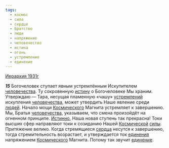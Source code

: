 ```yaml
---
tags:
  - космос
  - сила
  - сердце
  - Братство
  - люди
  - напряжение
  - человечество
  - истина
  - огонь
  - устремление
  - единение
---
```


[Иерархия 1931г](https://127.0.0.1:4002/agni/1931)

___15___
Богочеловек ступает явным устремлённым Искупителем [человечества](../../../tags/#человечество). Ту сокровенную [истину](../../../tags/#истина) о Богочеловеке Мы храним. Утверждаю — Тара, несущая пламенную «чашу» [устремлений](../../../tags/#устремление) искупления [человечества](../../../tags/#человечество), может утвердить Наше явление среди [людей](../../../tags/#люди). Начало мощи [Космического](../../../tags/#космос) Магнита устремляет к завершению. Мы, Братья [человечества](../../../tags/#человечество), указываем, что смена произойдёт на огненном принципе. [Истинно](../../../tags/#истина), Наша новая ступень так прекрасна! Токи высших сфер направляют токи к созиданию Нашей [Космической](../../../tags/#космос) [силы](../../../tags/#сила). Притяжение велико. Когда стремящиеся [сердца](../../../tags/#сердце) несутся к завершению, тогда стремительность возрастает, и утверждается ток [единения](../../../tags/#[единение](../../../tags/#единение)) напряжением [Космического](../../../tags/#космос) Магнита. Потому так звучит [единение](../../../tags/#единение).   

